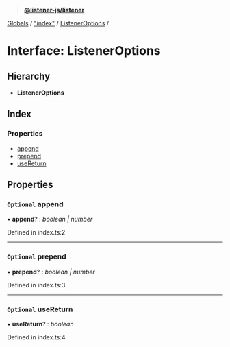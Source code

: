 > **[@listener-js/listener](../README.md)**

[Globals](../globals.md) / ["index"](../modules/_index_.md) / [ListenerOptions](_index_.listeneroptions.md) /

# Interface: ListenerOptions

## Hierarchy

* **ListenerOptions**

## Index

### Properties

* [append](_index_.listeneroptions.md#optional-append)
* [prepend](_index_.listeneroptions.md#optional-prepend)
* [useReturn](_index_.listeneroptions.md#optional-usereturn)

## Properties

### `Optional` append

• **append**? : *boolean | number*

Defined in index.ts:2

___

### `Optional` prepend

• **prepend**? : *boolean | number*

Defined in index.ts:3

___

### `Optional` useReturn

• **useReturn**? : *boolean*

Defined in index.ts:4